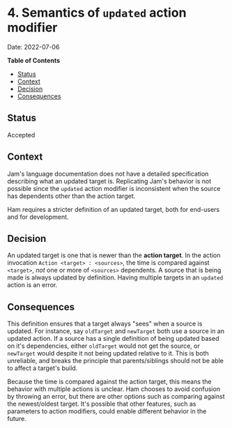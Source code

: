 # 4. Semantics of `updated` action modifier
Date: 2022-07-06

<!-- markdown-toc start - Don't edit this section. Run M-x markdown-toc-refresh-toc -->
**Table of Contents**

- [Status](#status)
- [Context](#context)
- [Decision](#decision)
- [Consequences](#consequences)

<!-- markdown-toc end -->

## Status
Accepted

## Context
Jam's language documentation does not have a detailed specification describing what an updated target is. Replicating Jam's behavior is not possible since the `updated` action modifier is inconsistent when the source has dependents other than the action target.

Ham requires a stricter definition of an updated target, both for end-users and for development.

## Decision
An updated target is one that is newer than the **action target**. In the action invocation `Action <target> : <sources>`, the time is compared against `<target>`, _not_ one or more of `<sources>` dependents. A source that is being made is always updated by definition. Having multiple targets in an `updated` action is an error.

## Consequences
This definition ensures that a target always "sees" when a source is updated. For instance, say `oldTarget` and `newTarget` both use a source in an updated action. If a source has a single definition of being updated based on it's dependencies, either `oldTarget` would not get the source, or `newTarget` would despite it not being updated relative to it. This is both unreliable, and breaks the principle that parents/siblings should not be able to affect a target's build.

Because the time is compared against the action target, this means the behavior with multiple actions is unclear. Ham chooses to avoid confusion by throwing an error, but there are other options such as comparing against the newest/oldest target. It's possible that other features, such as parameters to action modifiers, could enable different behavior in the future.
